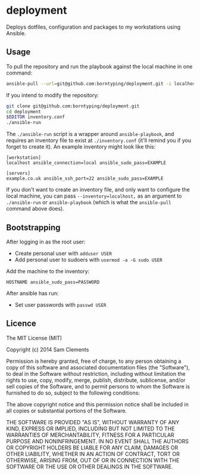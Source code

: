 deployment
==========

Deploys dotfiles, configuration and packages to my workstations using Ansible.

Usage
-----

To pull the repository and run the playbook against the local machine in one command:

```bash
ansible-pull --url=git@github.com:borntyping/deployment.git -i localhost, -K site.yml
```

If you intend to modify the repository:

```bash
git clone git@github.com:borntyping/deployment.git
cd deployment
$EDITOR inventory.conf
./ansible-run
```

The `./ansible-run` script is a wrapper around `ansible-playbook`, and requires an inventory file to exist at `./inventory.conf` (it'll remind you if you forget to create it). An example inventory might look like this:

```
[workstation]
localhost ansible_connection=local ansible_sudo_pass=EXAMPLE

[servers]
example.co.uk ansible_ssh_port=22 ansible_sudo_pass=EXAMPLE
```

If you don't want to create an inventory file, and only want to configure the local machine, you can pass `--inventory=localhost,` as an argument to `./ansible-run` or `ansible-playbook` (which is what the `ansible-pull` command above does).

Bootstrapping
-------------

After logging in as the root user:

 * Create personal user with `adduser USER`
 * Add personal user to sudoers with `usermod -a -G sudo USER`

Add the machine to the inventory:

    HOSTNAME ansible_sudo_pass=PASSWORD

After ansible has run:

 * Set user passwords with `passwd USER`

Licence
-------

The MIT License (MIT)

Copyright (c) 2014 Sam Clements

Permission is hereby granted, free of charge, to any person obtaining a copy
of this software and associated documentation files (the "Software"), to deal
in the Software without restriction, including without limitation the rights
to use, copy, modify, merge, publish, distribute, sublicense, and/or sell
copies of the Software, and to permit persons to whom the Software is
furnished to do so, subject to the following conditions:

The above copyright notice and this permission notice shall be included in
all copies or substantial portions of the Software.

THE SOFTWARE IS PROVIDED "AS IS", WITHOUT WARRANTY OF ANY KIND, EXPRESS OR
IMPLIED, INCLUDING BUT NOT LIMITED TO THE WARRANTIES OF MERCHANTABILITY,
FITNESS FOR A PARTICULAR PURPOSE AND NONINFRINGEMENT. IN NO EVENT SHALL THE
AUTHORS OR COPYRIGHT HOLDERS BE LIABLE FOR ANY CLAIM, DAMAGES OR OTHER
LIABILITY, WHETHER IN AN ACTION OF CONTRACT, TORT OR OTHERWISE, ARISING FROM,
OUT OF OR IN CONNECTION WITH THE SOFTWARE OR THE USE OR OTHER DEALINGS IN
THE SOFTWARE.
